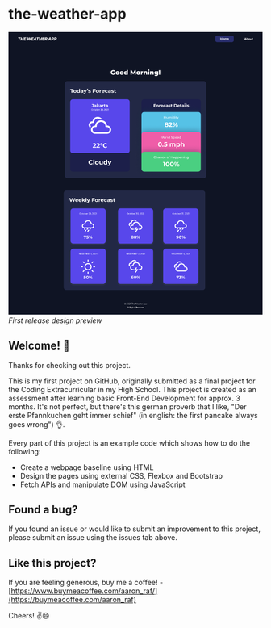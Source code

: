 # the-weather-app

![Design preview home page](./homePage.png)
*First release design preview*

## Welcome! 👋

Thanks for checking out this project.

This is my first project on GitHub, originally submitted as a final project for the Coding Extracurricular in my High School. This project is created as an assessment after learning basic Front-End Development for approx. 3 months. It's not perfect, but there's this german proverb that I like, "Der erste Pfannkuchen geht immer schief" (in english: the first pancake always goes wrong") 👌.

Every part of this project is an example code which shows how to do the following:

* Create a webpage baseline using HTML
* Design the pages using external CSS, Flexbox and Bootstrap
* Fetch APIs and manipulate DOM using JavaScript


## Found a bug?

If you found an issue or would like to submit an improvement to this project, please submit an issue using the issues tab above.


## Like this project?

If you are feeling generous, buy me a coffee! - [https://www.buymeacoffee.com/aaron_raf/](https://buymeacoffee.com/aaron_raf)

Cheers! ✌️😄
